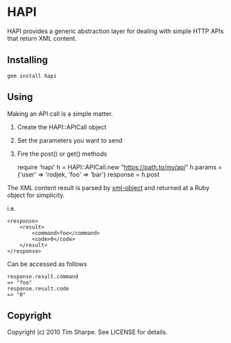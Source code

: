 HAPI
====

HAPI provides a generic abstraction layer for dealing with simple HTTP APIs 
that return XML content.

Installing
----------

    gem install hapi

Using
-----

Making an API call is a simple matter.

1. Create the HAPI::APICall object
2. Set the parameters you want to send
3. Fire the post() or get() methods


    require 'hapi'
    h = HAPI::APICall.new "https://path.to/my/api"
    h.params = {'user' => 'rodjek, 'foo' => 'bar'}
    response = h.post

The XML content result is parsed by [xml-object][0] and returned at a Ruby 
object for simplicity.

i.e.

    <response>
        <result>
            <command>foo</command>
            <code>0</code>
        </result>
    </response>

Can be accessed as follows

    response.result.command
    => "foo"
    response.result.code
    => "0"

Copyright
---------
Copyright (c) 2010 Tim Sharpe. See LICENSE for details.

[0]: http://github.com/jordi/xml-object
